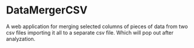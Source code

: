 # DataMergerCSV
A web application for merging selected columns of pieces of data from two csv files importing it all to a separate csv file. Which will pop out after analyzation.
